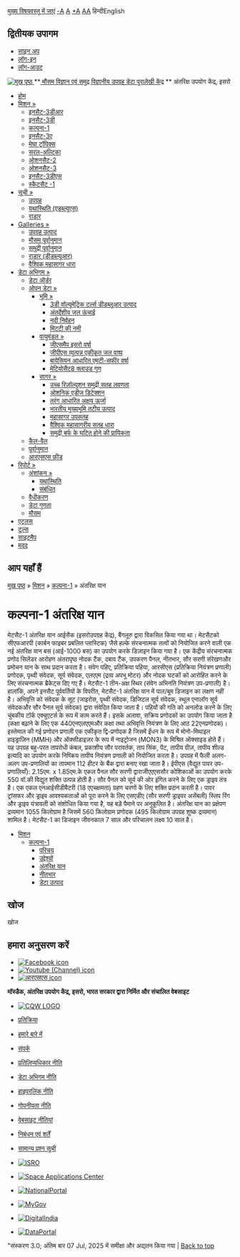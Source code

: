 [मुख्य विषयवस्तु में जाएं](https://www.mosdac.gov.in/kalpana-1-spacecraft?language=hi#main-content "Skip to main Content")
[-A](javascript:;) [A](javascript:;) [+A](javascript:;)
[A](javascript:drupalHighContrast.enableStyles\(\))[A](javascript:drupalHighContrast.disableStyles\(\))
हिन्दीEnglish
## द्वितीयक उपागम
  * [साइन अप](https://www.mosdac.gov.in/internal/registration?language=hi)
  * [लॉग-इन](https://www.mosdac.gov.in/internal/uops?language=hi)
  * [लॉग-आउट](https://www.mosdac.gov.in/internal/logout?language=hi)

[ ![मुख पृष्ठ](https://www.mosdac.gov.in/sites/default/files/mosdac_small.png) ](https://www.mosdac.gov.in/?language=hi "मुख पृष्ठ")
**[ मौसम विज्ञान एवं समुद्र विज्ञानीय उपग्रह डेटा पुरालेखी केंद्र](https://www.mosdac.gov.in/?language=hi "मुख पृष्ठ") **
अंतरिक्ष उपयोग केंद्र, इसरो 
  * [होम](https://www.mosdac.gov.in/?language=hi)
  * [मिशन »](https://www.mosdac.gov.in/kalpana-1-spacecraft?language=hi)
    * [इनसैट-3डीआर](https://www.mosdac.gov.in/insat-3dr?language=hi)
    * [इनसैट-3डी](https://www.mosdac.gov.in/insat-3d?language=hi)
    * [कल्पना-1](https://www.mosdac.gov.in/kalpana-1?language=hi)
    * [इनसैट-3ए](https://www.mosdac.gov.in/insat-3a?language=hi)
    * [मेघा ट्रॉपिक्स](https://www.mosdac.gov.in/megha-tropiques?language=hi)
    * [सरल-अल्टिका](https://www.mosdac.gov.in/saral-altika?language=hi)
    * [ओशनसैट-2](https://www.mosdac.gov.in/oceansat-2?language=hi)
    * [ओशनसैट-3](https://www.mosdac.gov.in/oceansat-3?language=hi)
    * [इनसैट-3डीएस](https://www.mosdac.gov.in/insat-3ds?language=hi)
    * [स्कैटसैट -1](https://www.mosdac.gov.in/scatsat-1?language=hi)
  * [सूची »](https://www.mosdac.gov.in/kalpana-1-spacecraft?language=hi)
    * [उपग्रह](https://www.mosdac.gov.in/internal/catalog-satellite?language=hi)
    * [यथास्थिति (एडब्ल्यूएस)](https://www.mosdac.gov.in/internal/catalog-insitu?language=hi)
    * [राडार](https://www.mosdac.gov.in/internal/catalog-radar?language=hi)
  * [Galleries »](https://www.mosdac.gov.in/kalpana-1-spacecraft?language=hi)
    * [ उपग्रह उत्पाद](https://www.mosdac.gov.in/internal/gallery?language=hi)
    * [मौसम पूर्वानुमान](https://www.mosdac.gov.in/internal/gallery/weather?language=hi)
    * [समुद्री पूर्वानुमान](https://www.mosdac.gov.in/internal/gallery/ocean?language=hi)
    * [राडार (डीडब्ल्यूआर)](https://www.mosdac.gov.in/internal/gallery/dwr?language=hi)
    * [वैश्विक महासागर धारा](https://www.mosdac.gov.in/internal/gallery/current?language=hi)
  * [डेटा अभिगम »](https://www.mosdac.gov.in/kalpana-1-spacecraft?language=hi)
    * [डेटा ऑर्डर](https://www.mosdac.gov.in/internal/uops?language=hi)
    * [ओपन डेटा »](https://www.mosdac.gov.in/kalpana-1-spacecraft?language=hi)
      * [भूमि »](https://www.mosdac.gov.in/kalpana-1-spacecraft?language=hi)
        * [3डी वॉल्यूमेट्रिक टर्ल्स डीडब्लूआर उत्पाद](https://www.mosdac.gov.in/3d-volumetric-terls-dwrproduct?language=hi)
        * [अंतर्देशीय जल ऊंचाई](https://www.mosdac.gov.in/inland-water-height?language=hi)
        * [नदी निर्वहन](https://www.mosdac.gov.in/river-discharge?language=hi)
        * [मिटटी की नमी](https://www.mosdac.gov.in/soil-moisture-0?language=hi)
      * [वायुमंडल »](https://www.mosdac.gov.in/kalpana-1-spacecraft?language=hi)
        * [जीएसमैप इसरो वर्षा](https://www.mosdac.gov.in/gsmap-isro-rain?language=hi)
        * [जीपीएस व्युत्पन्न एकीकृत जल वाष्प](https://www.mosdac.gov.in/gps-derived-integrated-water-vapour?language=hi)
        * [बायेसियन आधारित एमटी-सफीर वर्षा](https://www.mosdac.gov.in/bayesian-based-mt-saphir-rainfall?language=hi)
        * [मेटियोसैट8 क्लाउड गुण](https://www.mosdac.gov.in/meteosat8-cloud-properties?language=hi)
      * [सागर »](https://www.mosdac.gov.in/kalpana-1-spacecraft?language=hi)
        * [उच्च रिज़ॉल्यूशन समुद्री सतह लवणता](https://www.mosdac.gov.in/high-resolution-sea-surface-salinity?language=hi)
        * [ओशनिक एडीज डिटेक्शन](https://www.mosdac.gov.in/oceanic-eddies-detection?language=hi)
        * [तरंग आधारित अक्षय ऊर्जा](https://www.mosdac.gov.in/wave-based-renewable-energy?language=hi)
        * [भारतीय मुख्यभूमि तटीय उत्पाद](https://www.mosdac.gov.in/indian-mainland-coastal-product?language=hi)
        * [महासागर उपसतह](https://www.mosdac.gov.in/global-ocean-surface-current?language=hi)
        * [वैश्विक महासागरीय सतह धारा](https://www.mosdac.gov.in/ocean-subsurface?language=hi)
        * [समुद्री बर्फ के घटित होने की प्रायिकता](https://www.mosdac.gov.in/sea-ice-occurrence-probability?language=hi)
    * [कैल-वैल](https://www.mosdac.gov.in/internal/calval-data?language=hi)
    * [पूर्वानुमान](https://www.mosdac.gov.in/internal/forecast-menu?language=hi)
    * [ आरएसएस फ़ीड](https://www.mosdac.gov.in/rss-feed?language=hi "
आरएसएस फ़ीड")
  * [रिपोर्ट »](https://www.mosdac.gov.in/kalpana-1-spacecraft?language=hi)
    * [अंशांकन »](https://www.mosdac.gov.in/kalpana-1-spacecraft?language=hi)
      * [यथास्थिति](https://www.mosdac.gov.in/insitu?language=hi)
      * [संबंधित](https://www.mosdac.gov.in/calibration-reports?language=hi)
    * [वैधीकरण](https://www.mosdac.gov.in/validation-reports?language=hi)
    * [डेटा गुणता](https://www.mosdac.gov.in/data-quality?language=hi)
    * [मौसम](https://www.mosdac.gov.in/weather-reports?language=hi)
  * [एटलस](https://www.mosdac.gov.in/atlases?language=hi)
  * [टूल्स](https://www.mosdac.gov.in/tools?language=hi)
  * [साइटमैप](https://www.mosdac.gov.in/sitemap?language=hi)
  * [मदद](https://www.mosdac.gov.in/help?language=hi)


## आप यहाँ हैं
[मुख पृष्ठ](https://www.mosdac.gov.in/?language=hi) » [मिशन](https://www.mosdac.gov.in/kalpana-1-spacecraft?language=hi) » [कल्पना-1](https://www.mosdac.gov.in/kalpana-1?language=hi) » अंतरिक्ष यान
# कल्पना-1 अंतरिक्ष यान
मेटसैट-1 अंतरिक्ष यान आईसैक (इसरोउपग्रह केंद्र), बैंगलूरु द्वारा विकसित किया गया था। मेटसैटको सीएफआरपी (कार्बन फाइबर प्रबलित प्लास्टिक) जैसे हल्के संरचनात्मक तत्वों को नियोजित करने वाली एक नई अंतरिक्ष यान बस (आई-1000 बस) का उपयोग करके डिज़ाइन किया गया है। एक केंद्रीय संरचनात्मक प्रणोद सिलेंडर आरोहण अंतरापृष्ठ नोदक टैंक, दबाव टैंक, उपकरण पैनल, नीतभार, सौर सरणी संरेखणऔर प्रमोचन यान के साथ प्रदान करता है।
संवेग पहिए, प्रतिक्रिया पहिया, आरसीएस (प्रतिक्रिया नियंत्रण प्रणाली) प्रणोदक, पृथ्वी संवेदक, सूर्य संवेदक, एलएएम (द्रव्य अपभू मोटर) और नोदक घटकों को आरोहित करने के लिए संरचनात्मक ब्रैकेट्स दिए गए हैं।
मेटसैट-1 तीन-अक्ष स्थिर (संवेग अभिनति नियंत्रण उप-प्रणाली) है। हालांकि, अपने इनसैट पूर्ववर्तियों के विपरीत, मेटसैट-1 अंतरिक्ष यान में पाल/बूम डिजाइन का लक्षण नहीं है। अभिवृत्ति को संवेदक के सूट (जाइरोस, पृथ्वी संवेदक, डिजिटल सूर्य संवेदक, स्थूल एनालॉग सूर्य संवेदकऔर सौर पैनल सूर्य संवेदक) द्वारा संवेदित किया जाता है। पहियों की गति को अनलोड करने के लिए चुंबकीय टॉर्क एक्चुएटर्स के रूप में काम करते हैं। इसके अलावा, सक्रिय प्रणोदकों का उपयोग किया जाता है (कक्षा बढ़ाने के लिए एक 440एनएलएएमऔर कक्षा तथा अभिवृत्ति नियंत्रण के लिए आठ 22एनप्रणोदक)।
इस्तेमाल की गई प्रणोदन प्रणाली एक एकीकृत द्वि-प्रणोदक है जिसमें ईंधन के रूप में मोनो-मिथाइल हाइड्राज़िन (MMH) और ऑक्सीडाइज़र के रूप में नाइट्रोजन (MON3) के मिश्रित ऑक्साइड होते हैं। यह उपग्रह बहु-परत तापरोधी कंबल, प्रकाशीय सौर परावर्तक, ताप सिंक, पेंट, तापीय ग्रीज़, तापीय शील्ड इत्यादि का उपयोग करके निष्क्रिय तापीय नियंत्रण प्रणाली को नियोजित करता है। उपग्रह में फैली अलग-अलग उप-प्रणालियों का तापमान 112 हीटर के बैंक द्वारा बनाए रखा जाता है। 
ईपीएस (वैद्युत पावर उप-प्रणालियाँ): 2.15एम. x 1.85एम.के एकल पैनल सौर सरणी द्वाराजीएएएससौर कोशिकाओं का उपयोग करके 550 वॉ.की विद्युत शक्ति उत्पन्न होती है। सौर पैनल को सूर्य की ओर इंगित करने के लिए एक ड्राइव तंत्र है। एक एकल एनआईसीडीबैटरी (18 एएचक्षमता) ग्रहण चरणों के लिए शक्ति प्रदान करती है। पावर ट्रांसफर और ड्राइव आवश्यकताओं को पूरा करने के लिए एसएडीए (सौर सरणी ड्राइवर असेंबली) स्लिप रिंग और ड्राइव यंत्रावली को संशोधित किया गया है, यह बड़े पैमाने पर अनुकूलित है।
अंतरिक्ष यान का प्रक्षेपण द्रव्यमान 1055 किलोग्राम है जिसमें 560 किलोग्राम प्रणोदक (495 किलोग्राम उपग्रह शुष्क द्रव्यमान) शामिल है। मेटसैट-1 का डिजाइन जीवनकाल 7 साल और परिचालन लक्ष्य 10 साल है।
  * [मिशन](https://www.mosdac.gov.in/kalpana-1-spacecraft?language=hi)
    * [कल्पना-1](https://www.mosdac.gov.in/kalpana-1?language=hi)
      * [परिचय](https://www.mosdac.gov.in/kalpana-1-introduction?language=hi)
      * [उद्देश्यों](https://www.mosdac.gov.in/kalpana-1-objectives?language=hi)
      * [अंतरिक्ष यान](https://www.mosdac.gov.in/kalpana-1-spacecraft?language=hi)
      * [नीतभार](https://www.mosdac.gov.in/kalpana-1-payloads?language=hi)
      * [डेटा उत्पाद](https://www.mosdac.gov.in/internal/catalog-kalpana1?language=hi)


## खोज
खोज 
## हमारा अनुसरण करें
  * [![Facebook icon](https://www.mosdac.gov.in/sites/all/modules/social_media_links/libraries/elegantthemes/PNG/facebook.png)](https://www.facebook.com/mosdac.sac.isro "Facebook")
  * [![Youtube \(Channel\) icon](https://www.mosdac.gov.in/sites/all/modules/social_media_links/libraries/elegantthemes/PNG/youtube.png)](http://www.youtube.com/channel/UCDVkai9WIgY2ZgrlF_08Yeg "Youtube \(Channel\)")
  * [![आरएसएस icon](https://www.mosdac.gov.in/sites/all/modules/social_media_links/libraries/elegantthemes/PNG/rss.png)](https://www.mosdac.gov.in/?language=hirss.xml "आरएसएस")


**मॉस्डैक, अंतरिक्ष उपयोग केंद्र, इसरो, भारत सरकार द्वारा निर्मित और संचालित वेबसाइट**
  * [![CQW LOGO](https://www.mosdac.gov.in/docs/cqw_logo.gif)](https://www.mosdac.gov.in/docs/STQC.pdf "Quality Certificate")


  * [प्रतिक्रिया](https://www.mosdac.gov.in/mosdac-feedback?language=hi)
  * [हमारे बारे में](https://www.mosdac.gov.in/about-us?language=hi)
  * [संपर्क](https://www.mosdac.gov.in/contact-us?language=hi)
  * [प्रतिलिप्यधिकार नीति](https://www.mosdac.gov.in/node/1268?language=hi)
  * [डेटा अभिगम नीति](https://www.mosdac.gov.in/node/1267?language=hi)
  * [हाइपरलिंक नीति](https://www.mosdac.gov.in/node/1269?language=hi)
  * [गोपनीयता नीति](https://www.mosdac.gov.in/node/1270?language=hi)
  * [वेबसाइट नीतियां](https://www.mosdac.gov.in/website-policies?language=hi)
  * [निबंधन एवं शर्तें](https://www.mosdac.gov.in/node/1271?language=hi)
  * [सामान्य प्रश्न सूची](https://www.mosdac.gov.in/faq-page?language=hi)


  * [![ISRO](https://www.mosdac.gov.in/sites/default/files/styles/thumbnail/public/logo-transparent.png?itok=IUS20l-w)](http://www.isro.gov.in)
  * [![Space Applications Center](https://www.mosdac.gov.in/sites/default/files/styles/thumbnail/public/saclogo.png?itok=_Jv4AuIn)](http://www.sac.gov.in)
  * [![NationalPortal](https://www.mosdac.gov.in/sites/default/files/styles/thumbnail/public/india-gov_0.png?itok=yssAPH3m)](http://www.india.gov.in)
  * [![MyGov](https://www.mosdac.gov.in/sites/default/files/styles/thumbnail/public/mygov_0.png?itok=Po-dzdT3)](http://mygov.in/)
  * [![DigitalIndia](https://www.mosdac.gov.in/sites/default/files/styles/thumbnail/public/digital-india_0.png?itok=ntlP7atE)](http://www.digitalindia.gov.in/)
  * [![DataPortal](https://www.mosdac.gov.in/sites/default/files/styles/thumbnail/public/data-gov.png?itok=qYA78FgB)](http://data.gov.in)


"संस्करण 3.0; अंतिम बार 07 Jul, 2025 में समीक्षा और अद्यतन किया गया | 
[](https://www.mosdac.gov.in/kalpana-1-spacecraft?language=hi "Previous")[](https://www.mosdac.gov.in/kalpana-1-spacecraft?language=hi "अगला")
[](https://www.mosdac.gov.in/kalpana-1-spacecraft?language=hi)
[](https://www.mosdac.gov.in/kalpana-1-spacecraft?language=hi "Previous")[](https://www.mosdac.gov.in/kalpana-1-spacecraft?language=hi "अगला")
[](https://www.mosdac.gov.in/kalpana-1-spacecraft?language=hi "Close")[](https://www.mosdac.gov.in/kalpana-1-spacecraft?language=hi)[](https://www.mosdac.gov.in/kalpana-1-spacecraft?language=hi)[](https://www.mosdac.gov.in/kalpana-1-spacecraft?language=hi "Pause Slideshow")[](https://www.mosdac.gov.in/kalpana-1-spacecraft?language=hi "Play Slideshow")
[Back to top](https://www.mosdac.gov.in/kalpana-1-spacecraft?language=hi#top)
